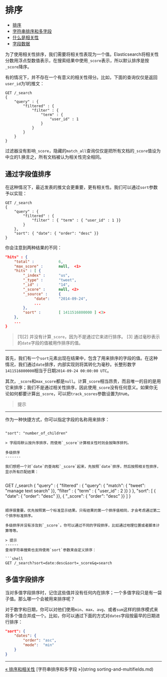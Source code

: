排序
=======


* [排序](sorting.md)
* [字符串排序和多字段](string-sorting-and-multifields.md)
* [什么是相关性](what-is-relevance.md)
* [字段数据](fielddata.md)


为了使用相关性排序，我们需要将相关性表现为一个值。Elasticsearch将相关性分数用浮点型数值表示，在搜索结果中使用`_score`表示，所以默认排序是按`_score`降序。

有的情况下，并不存在一个有意义的相关性得分。比如，下面的查询仅仅是返回`user_id`为1的推文：

```shell
GET /_search
{
    "query" : {
        "filtered" : {
            "filter" : {
                "term" : {
                    "user_id" : 1
                }
            }
        }
    }
}
```

过滤器没有影响`_score`，隐藏的`match_all`查询仅仅是把所有文档的`_score`值设为中立的1.换言之，所有文档被认为相关性完全相同。

通过字段值排序
-------------

在这种情况下，最近发表的推文会更重要，更有相关性。我们可以通过`sort`参数予以实现：

```shell
GET /_search
{
    "query" : {
        "filtered" : {
            "filter" : { "term" : { "user_id" : 1 }}
        }
    },
    "sort": { "date": { "order": "desc" }}
}
```

你会注意到两种结果的不同：

```json
"hits" : {
    "total" :           6,
    "max_score" :       null,  <1>
    "hits" : [ {
        "_index" :      "us",
        "_type" :       "tweet",
        "_id" :         "14",
        "_score" :      null, <2>
        "_source" :     {
             "date":    "2014-09-24",
             ...
        },
        "sort" :        [ 1411516800000 ] <3>
    },
    ...
}
```
 
> [1][2] 并没有计算`_score`，因为不是通过它来进行排序。
> [3] 通过毫秒表示的`date`字段的值被用作排序的值。

---------------


首先，我们有一个`sort`元素出现在结果中，包含了用来排序的字段的值。在这种情况，我们通过`date`排序，内部实现则将其转化为毫秒。长整形数字`1411516800000`相当于日期`2014-09-24 00:00:00 UTC`。

其次，`_score`和`max_score`都是`null`。计算`_score`相当昂贵，而且唯一的目的是用它来排序；我们不是通过相关性排序，因此使用`_score`没有任何意义。如果你无论如何都要计算出`_score`，可以把`track_scores`参数设置为true。


> 提示
------
作为一种快捷方式，你可以指定字段的名称用来排序：

> ```json
    "sort": "number_of_children"
```
> 字段将默认按升序排序，而使用`_score`计算相关性时则会按降序排列。

多级排序
-------

我们想把一个对`date`的查询和`_score`起来，先按照`date`排序，然后按照相关性排序，显示所有匹配结果：


```
GET /_search
{
    "query" : {
        "filtered" : {
            "query":   { "match": { "tweet": "manage text search" }},
            "filter" : { "term" : { "user_id" : 2 }}
        }
    },
    "sort": [
        { "date":   { "order": "desc" }},
        { "_score": { "order": "desc" }}
    ]
}
```

顺序很重要。优先按照第一个标准显示结果。只有结果的第一个排序值相同，才会考虑通过第二个排序标准排序。

多级排序并没有涉及到`_score`。你可以通过不同的字段排序，比如通过地理位置或者脚本计算等等。

> 提示
------
查询字符串搜索也支持使用`sort`参数来自定义排序：

```shell
GET /_search?sort=date:desc&sort=_score&q=search
```
多值字段排序
-----------

当对多值字段排序时，记住这些值并没有任何内在排序；一个多值字段只是有一袋子值。那么哪一个会被用来排序呢？

对于数字和日期，你可以对他们使用`min`、`max`、`avg`、或者`sum`这样的排序模式来将多个值合并成一个。比如，你可以通过下面的方式对`dates`字段按最早的日期进行排序：

```json
"sort": {
    "dates": {
        "order": "asc",
        "mode":  "min"
    }
}
```

------------------

[« 排序和相关性](sorting-and-relevance.md)     [字符串排序和多字段 »](string sorting-and-multifields.md)
